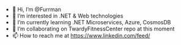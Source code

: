 - 👋 Hi, I’m @Furrman
- 👀 I’m interested in .NET & Web technologies
- 🌱 I’m currently learning .NET Microservices, Azure, CosmosDB
- 💞️ I’m collaborating on TwardyFitnessCenter repo at this moment
- 📫 How to reach me at [https://www.linkedin.com/feed/
](https://www.linkedin.com/in/hubert-f-92237698/)

